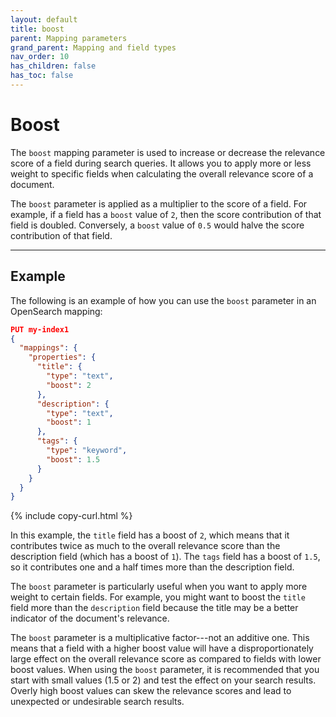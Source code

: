 ```yaml
---
layout: default
title: boost
parent: Mapping parameters
grand_parent: Mapping and field types
nav_order: 10
has_children: false
has_toc: false
---
```


# Boost 

The `boost` mapping parameter is used to increase or decrease the relevance score of a field during search queries. It allows you to apply more or less weight to specific fields when calculating the overall relevance score of a document.

The `boost` parameter is applied as a multiplier to the score of a field. For example, if a field has a `boost` value of `2`, then the score contribution of that field is doubled. Conversely, a `boost` value of `0.5` would halve the score contribution of that field.

-----------

## Example

The following is an example of how you can use the `boost` parameter in an OpenSearch mapping:

```json
PUT my-index1
{
  "mappings": {
    "properties": {
      "title": {
        "type": "text",
        "boost": 2
      },
      "description": {
        "type": "text",
        "boost": 1
      },
      "tags": {
        "type": "keyword",
        "boost": 1.5
      }
    }
  }
}
```
{% include copy-curl.html %}

In this example, the `title` field has a boost of `2`, which means that it contributes twice as much to the overall relevance score than the description field (which has a boost of `1`). The `tags` field has a boost of `1.5`, so it contributes one and a half times more than the description field.

The `boost` parameter is particularly useful when you want to apply more weight to certain fields. For example, you might want to boost the `title` field more than the `description` field because the title may be a better indicator of the document's relevance.

The `boost` parameter is a multiplicative factor---not an additive one. This means that a field with a higher boost value will have a disproportionately large effect on the overall relevance score as compared to fields with lower boost values. When using the `boost` parameter, it is recommended that you start with small values (1.5 or 2) and test the effect on your search results. Overly high boost values can skew the relevance scores and lead to unexpected or undesirable search results.
